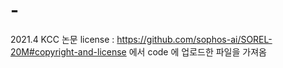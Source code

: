 # -
2021.4 KCC 논문 
license : https://github.com/sophos-ai/SOREL-20M#copyright-and-license 에서 code 에 업로드한 파일을 가져옴
